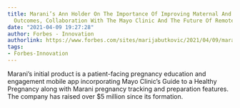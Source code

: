 ```yaml
---
title: Marani’s Ann Holder On The Importance Of Improving Maternal And Fetal Health
  Outcomes, Collaboration With The Mayo Clinic And The Future Of Remote Healthcare
date: "2021-04-09 19:27:28"
author: Forbes - Innovation
authorlink: https://www.forbes.com/sites/marijabutkovic/2021/04/09/maranis-ann-holder-on-the-importance-of-improving-maternal-and-fetal-health-outcomes-collaboration-with-the-mayo-clinic-and-the-future-of-remote-healthcare/
tags:
- Forbes-Innovation
---
```

Marani’s initial product is a patient-facing pregnancy education and engagement mobile app incorporating Mayo Clinic’s Guide to a Healthy Pregnancy along with Marani pregnancy tracking and preparation features. The company has raised over $5 million since its formation.